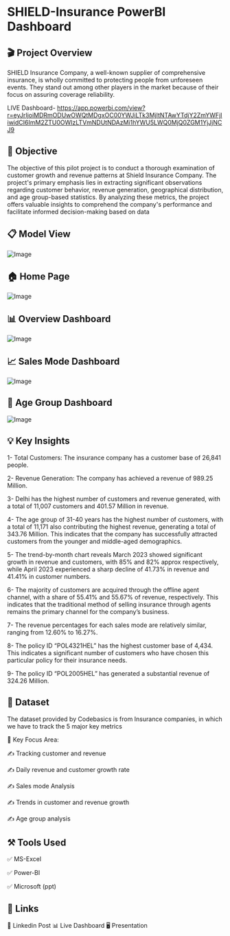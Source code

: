 
# SHIELD-Insurance PowerBI Dashboard

## 🎬 Project Overview
SHIELD Insurance Company, a well-known supplier of comprehensive insurance, is wholly committed to protecting people from unforeseen events. They stand out among other players in the market because of their focus on assuring coverage reliability.

LIVE Dashboard- https://app.powerbi.com/view?r=eyJrIjoiMDRmODUwOWQtMDgxOC00YWJiLTk3MjItNTAwYTdjY2ZmYWFjIiwidCI6ImM2ZTU0OWIzLTVmNDUtNDAzMi1hYWU5LWQ0MjQ0ZGM1YjJjNCJ9

## 🎯 Objective
The objective of this pilot project is to conduct a thorough examination of customer growth and revenue patterns at Shield Insurance Company. The project's primary emphasis lies in extracting significant observations regarding customer behavior, revenue generation, geographical distribution, and age group-based statistics. By analyzing these metrics, the project offers valuable insights to comprehend the company's performance and facilitate informed decision-making based on data

## 📋 Model View 

![Image](https://github.com/user-attachments/assets/7d203952-76a8-4b70-bfc8-c714e520336f)

## 🏠 Home Page

![Image](https://github.com/user-attachments/assets/c8376415-3747-4dee-8e09-9dc8bec07b53)

## 📊 Overview Dashboard
![Image](https://github.com/user-attachments/assets/d17b3718-eaff-4a14-bec8-4fa921984ac9)

## 📈 Sales Mode Dashboard
![Image](https://github.com/user-attachments/assets/31adebd5-5bc8-42c9-a540-086742f002a4)

## 🔢 Age Group Dashboard
![Image](https://github.com/user-attachments/assets/8cef6faa-6e9c-418b-aaac-c9952db4b67b)

## 💡 Key Insights

1- Total Customers: The insurance company has a customer base of 26,841 people.

2- Revenue Generation: The company has achieved a revenue of 989.25 Million.

3- Delhi has the highest number of customers and revenue generated, with a total of 11,007 customers and 401.57 Million in revenue.

4- The age group of 31-40 years has the highest number of customers, with a total of 11,171 also contributing the highest revenue, generating a total of 343.76 Million. This indicates that the company has successfully attracted customers from the younger and middle-aged demographics.

5- The trend-by-month chart reveals March 2023 showed significant growth in revenue and customers, with 85% and 82% approx respectively, while April 2023 experienced a sharp decline of 41.73% in revenue and 41.41% in customer numbers.

6- The majority of customers are acquired through the offline agent channel, with a share of 55.41% and 55.67% of revenue, respectively. This indicates that the traditional method of selling insurance through agents remains the primary channel for the company’s business.

7- The revenue percentages for each sales mode are relatively similar, ranging from 12.60% to 16.27%.

8- The policy ID “POL4321HEL” has the highest customer base of 4,434. This indicates a significant number of customers who have chosen this particular policy for their insurance needs.

9- The policy ID “POL2005HEL” has generated a substantial revenue of 324.26 Million.

## 📂 Dataset
The dataset provided by Codebasics is from Insurance companies, in which we have to track the 5 major key metrics

🎯 Key Focus Area:

✍ Tracking customer and revenue

✍ Daily revenue and customer growth rate

✍ Sales mode Analysis

✍ Trends in customer and revenue growth

✍ Age group analysis

## ⚒️ Tools Used

✅ MS-Excel

✅ Power-BI

✅ Microsoft (ppt)

## 📎 Links
💼 Linkedin Post
📊 Live Dashboard
🖥️ Presentation
